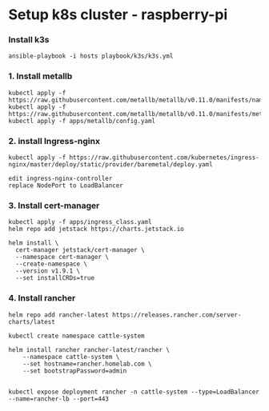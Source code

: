 # Setup k8s cluster - raspberry-pi 

### Install k3s
```shell
ansible-playbook -i hosts playbook/k3s/k3s.yml
```

### 1. Install metallb

```shell
kubectl apply -f https://raw.githubusercontent.com/metallb/metallb/v0.11.0/manifests/namespace.yaml
kubectl apply -f https://raw.githubusercontent.com/metallb/metallb/v0.11.0/manifests/metallb.yaml
kubectl apply -f apps/metallb/config.yaml
```

### 2. install Ingress-nginx

```shell
kubectl apply -f https://raw.githubusercontent.com/kubernetes/ingress-nginx/master/deploy/static/provider/baremetal/deploy.yaml

```

```shell
edit ingress-nginx-controller 
replace NodePort to LoadBalancer
```

### 3. Install cert-manager
```shell
kubectl apply -f apps/ingress_class.yaml
helm repo add jetstack https://charts.jetstack.io
```

```shell
helm install \
  cert-manager jetstack/cert-manager \
  --namespace cert-manager \
  --create-namespace \
  --version v1.9.1 \
  --set installCRDs=true
```


### 4. Install rancher

```shell
helm repo add rancher-latest https://releases.rancher.com/server-charts/latest
```

```shell
kubectl create namespace cattle-system

helm install rancher rancher-latest/rancher \
    --namespace cattle-system \
    --set hostname=rancher.homelab.com \
    --set bootstrapPassword=admin
    
    
kubectl expose deployment rancher -n cattle-system --type=LoadBalancer --name=rancher-lb --port=443
    
```


```shell

```
